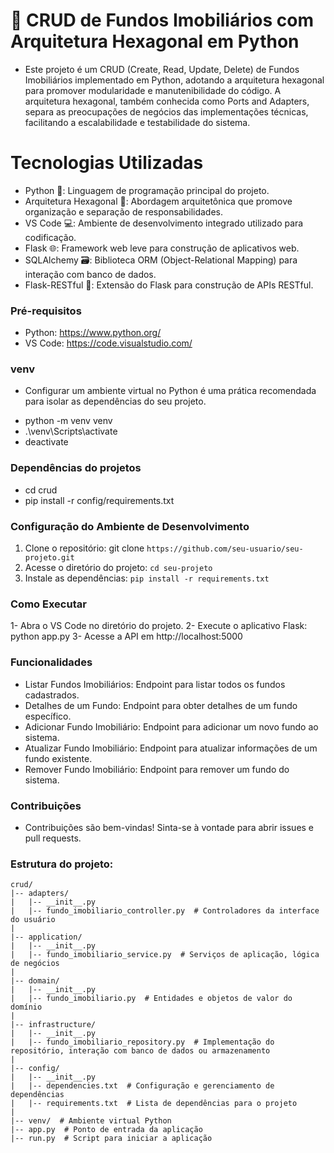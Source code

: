# 🏡 CRUD de Fundos Imobiliários com Arquitetura Hexagonal em Python
- Este projeto é um CRUD (Create, Read, Update, Delete) de Fundos Imobiliários implementado em Python, adotando a arquitetura hexagonal para promover modularidade e manutenibilidade do código. A arquitetura hexagonal, também conhecida como Ports and Adapters, separa as preocupações de negócios das implementações técnicas, facilitando a escalabilidade e testabilidade do sistema.

# Tecnologias Utilizadas
* Python 🐍: Linguagem de programação principal do projeto.
* Arquitetura Hexagonal 🔺: Abordagem arquitetônica que promove organização e separação de responsabilidades.
* VS Code 💻: Ambiente de desenvolvimento integrado utilizado para codificação.
* Flask 🌐: Framework web leve para construção de aplicativos web.
* SQLAlchemy 🗃️: Biblioteca ORM (Object-Relational Mapping) para interação com banco de dados.
* Flask-RESTful 🚀: Extensão do Flask para construção de APIs RESTful.

### Pré-requisitos
- Python: https://www.python.org/
- VS Code: https://code.visualstudio.com/

### venv
- Configurar um ambiente virtual no Python é uma prática recomendada para isolar as dependências do seu projeto.

* python -m venv venv
* .\venv\Scripts\activate
* deactivate

###  Dependências do projetos 
- cd crud
- pip install -r config/requirements.txt

### Configuração do Ambiente de Desenvolvimento
1. Clone o repositório: git clone ```https://github.com/seu-usuario/seu-projeto.git```
2. Acesse o diretório do projeto: ```cd seu-projeto```
3. Instale as dependências: ```pip install -r requirements.txt ```
### Como Executar
1- Abra o VS Code no diretório do projeto.
2- Execute o aplicativo Flask: python app.py
3- Acesse a API em http://localhost:5000
### Funcionalidades
- Listar Fundos Imobiliários: Endpoint para listar todos os fundos cadastrados.
- Detalhes de um Fundo: Endpoint para obter detalhes de um fundo específico.
- Adicionar Fundo Imobiliário: Endpoint para adicionar um novo fundo ao sistema.
- Atualizar Fundo Imobiliário: Endpoint para atualizar informações de um fundo existente.
- Remover Fundo Imobiliário: Endpoint para remover um fundo do sistema.

### Contribuições
- Contribuições são bem-vindas! Sinta-se à vontade para abrir issues e pull requests.

### Estrutura do projeto:
```
crud/
|-- adapters/
|   |-- __init__.py
|   |-- fundo_imobiliario_controller.py  # Controladores da interface do usuário
|
|-- application/
|   |-- __init__.py
|   |-- fundo_imobiliario_service.py  # Serviços de aplicação, lógica de negócios
|
|-- domain/
|   |-- __init__.py
|   |-- fundo_imobiliario.py  # Entidades e objetos de valor do domínio
|
|-- infrastructure/
|   |-- __init__.py
|   |-- fundo_imobiliario_repository.py  # Implementação do repositório, interação com banco de dados ou armazenamento
|
|-- config/
|   |-- __init__.py
|   |-- dependencies.txt  # Configuração e gerenciamento de dependências
|   |-- requirements.txt  # Lista de dependências para o projeto
|
|-- venv/  # Ambiente virtual Python
|-- app.py  # Ponto de entrada da aplicação
|-- run.py  # Script para iniciar a aplicação

```